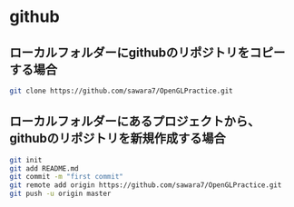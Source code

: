 # github

## ローカルフォルダーにgithubのリポジトリをコピーする場合
``` bash
git clone https://github.com/sawara7/OpenGLPractice.git
```

## ローカルフォルダーにあるプロジェクトから、githubのリポジトリを新規作成する場合
``` bash
git init
git add README.md
git commit -m "first commit"
git remote add origin https://github.com/sawara7/OpenGLPractice.git
git push -u origin master
```